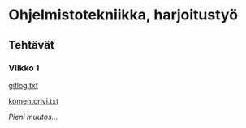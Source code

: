 # Ohjelmistotekniikka, harjoitustyö
## Tehtävät
### Viikko 1

[gitlog.txt](https://github.com/chipfrog/ot-harjoitustyo/blob/master/laskarit/viikko1/gitlog.txt)

[komentorivi.txt](https://github.com/chipfrog/ot-harjoitustyo/blob/master/laskarit/viikko1/komentorivi.txt)

*Pieni muutos...*
